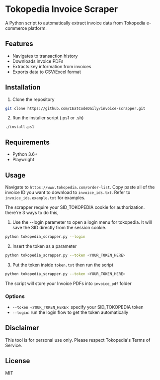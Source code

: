 # Tokopedia Invoice Scraper

A Python script to automatically extract invoice data from Tokopedia e-commerce platform.

## Features

- Navigates to transaction history
- Downloads invoice PDFs
- Extracts key information from invoices
- Exports data to CSV/Excel format

## Installation

1. Clone the repository
```bash
git clone https://github.com/IEatCodeDaily/invoice-scrapper.git
```
2. Run the installer script (.ps1 or .sh)
```
./install.ps1
```

## Requirements

- Python 3.6+
- Playwright


## Usage

Navigate to `https://www.tokopedia.com/order-list`. Copy paste all of the invoice ID you want to download to `invoice_ids.txt`. Refer to `invoice_ids.example.txt` for examples.

The scrapper require your SID_TOKOPEDIA cookie for authorization. there're 3 ways to do this,
1. Use the --login parameter to open a login menu for tokopedia. It will save the SID directly from the session cookie.
```bash
python tokopedia_scrapper.py --login
```

2. Insert the token as a parameter

```bash
python tokopedia_scrapper.py --token <YOUR_TOKEN_HERE>
```

3. Put the token inside `token.txt` then run the script
```bash
python tokopedia_scrapper.py --token <YOUR_TOKEN_HERE>
```

The script will store your Invoice PDFs into `invoice_pdf` folder

### Options

- `--token <YOUR_TOKEN_HERE>`: specify your SID_TOKOPEDIA token
- `--login`: run the login flow to get the token automatically

## Disclaimer

This tool is for personal use only. Please respect Tokopedia's Terms of Service.

## License

MIT
